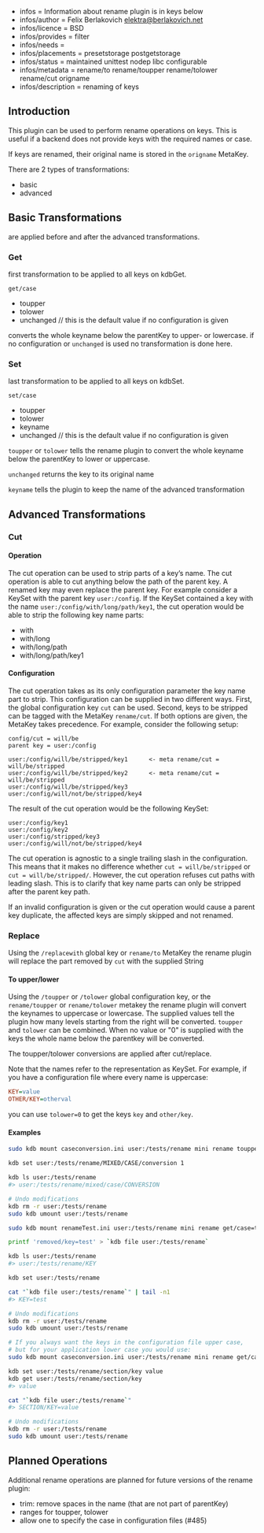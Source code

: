 - infos = Information about rename plugin is in keys below
- infos/author = Felix Berlakovich <elektra@berlakovich.net>
- infos/licence = BSD
- infos/provides = filter
- infos/needs =
- infos/placements = presetstorage postgetstorage
- infos/status = maintained unittest nodep libc configurable
- infos/metadata = rename/to rename/toupper rename/tolower rename/cut origname
- infos/description = renaming of keys

## Introduction

This plugin can be used to perform rename operations on keys. This is useful if a backend does not provide keys
with the required names or case.

If keys are renamed, their original name is stored in the `origname` MetaKey.

There are 2 types of transformations:

- basic
- advanced

## Basic Transformations

are applied before and after the advanced transformations.

### Get

first transformation to be applied to all keys on kdbGet.

`get/case`

- toupper
- tolower
- unchanged // this is the default value if no configuration is given

converts the whole keyname below the parentKey to upper- or lowercase. if no configuration or `unchanged` is used no transformation is done here.

### Set

last transformation to be applied to all keys on kdbSet.

`set/case`

- toupper
- tolower
- keyname
- unchanged // this is the default value if no configuration is given

`toupper` or `tolower` tells the rename plugin to convert the whole keyname below the parentKey to lower or uppercase.

`unchanged` returns the key to its original name

`keyname` tells the plugin to keep the name of the advanced transformation

## Advanced Transformations

### Cut

#### Operation

The cut operation can be used to strip parts of a key’s name. The cut operation is able to cut anything below the path
of the parent key. A renamed key may even replace the parent key. For example consider a KeySet with the
parent key `user:/config`. If the KeySet contained a key with the name `user:/config/with/long/path/key1`, the cut operation
would be able to strip the following key name parts:

- with
- with/long
- with/long/path
- with/long/path/key1

#### Configuration

The cut operation takes as its only configuration parameter the key name part to strip. This configuration can be supplied in two
different ways. First, the global configuration key `cut` can be used. Second, keys to be stripped can be tagged with the MetaKey `rename/cut`.
If both options are given, the MetaKey takes precedence. For example, consider the following setup:

```
config/cut = will/be
parent key = user:/config

user:/config/will/be/stripped/key1		<- meta rename/cut = will/be/stripped
user:/config/will/be/stripped/key2		<- meta rename/cut = will/be/stripped
user:/config/will/be/stripped/key3
user:/config/will/not/be/stripped/key4
```

The result of the cut operation would be the following KeySet:

```
user:/config/key1
user:/config/key2
user:/config/stripped/key3
user:/config/will/not/be/stripped/key4
```

The cut operation is agnostic to a single trailing slash in the configuration. This means that it makes no difference whether `cut = will/be/stripped`
or `cut = will/be/stripped/`. However, the cut operation refuses cut paths with leading slash. This is to clarify that key name parts can only be stripped
after the parent key path.

If an invalid configuration is given or the cut operation would cause a parent key duplicate, the affected keys are simply skipped and not renamed.

### Replace

Using the `/replacewith` global key or `rename/to` MetaKey the rename plugin will replace the part removed by `cut` with the supplied String

#### To upper/lower

Using the `/toupper` or `/tolower` global configuration key, or the `rename/toupper` or `rename/tolower` metakey the rename plugin will
convert the keynames to uppercase or lowercase.
The supplied values tell the plugin how many levels starting from the right will be converted. `toupper` and `tolower` can be combined.
When no value or "0" is supplied with the keys the whole name below the parentkey will be converted.

The toupper/tolower conversions are applied after cut/replace.

Note that the names refer to the representation as KeySet. For example, if you have a configuration file where every name is uppercase:

```ini
KEY=value
OTHER/KEY=otherval
```

you can use `tolower=0` to get the keys `key` and `other/key`.

#### Examples

```sh
sudo kdb mount caseconversion.ini user:/tests/rename mini rename toupper=1,tolower=3

kdb set user:/tests/rename/MIXED/CASE/conversion 1

kdb ls user:/tests/rename
#> user:/tests/rename/mixed/case/CONVERSION

# Undo modifications
kdb rm -r user:/tests/rename
sudo kdb umount user:/tests/rename
```

```sh
sudo kdb mount renameTest.ini user:/tests/rename mini rename get/case=toupper,set/case=keyname,/cut=REMOVED

printf 'removed/key=test' > `kdb file user:/tests/rename`

kdb ls user:/tests/rename
#> user:/tests/rename/KEY

kdb set user:/tests/rename

cat "`kdb file user:/tests/rename`" | tail -n1
#> KEY=test

# Undo modifications
kdb rm -r user:/tests/rename
sudo kdb umount user:/tests/rename
```

```sh
# If you always want the keys in the configuration file upper case,
# but for your application lower case you would use:
sudo kdb mount caseconversion.ini user:/tests/rename mini rename get/case=tolower,set/case=toupper

kdb set user:/tests/rename/section/key value
kdb get user:/tests/rename/section/key
#> value

cat "`kdb file user:/tests/rename`"
#> SECTION/KEY=value

# Undo modifications
kdb rm -r user:/tests/rename
sudo kdb umount user:/tests/rename
```

## Planned Operations

Additional rename operations are planned for future versions of the rename plugin:

- trim: remove spaces in the name (that are not part of parentKey)
- ranges for toupper, tolower
- allow one to specify the case in configuration files (#485)
